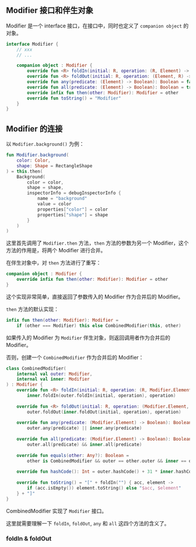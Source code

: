 ## Modifier 接口和伴生对象

Modifier 是一个 interface 接口，在接口中，同时也定义了 `companion object` 的对象。

```kotlin
interface Modifier {
	// xxx
	// ...

	companion object : Modifier {  
	    override fun <R> foldIn(initial: R, operation: (R, Element) -> R): R = initial  
	    override fun <R> foldOut(initial: R, operation: (Element, R) -> R): R = initial  
	    override fun any(predicate: (Element) -> Boolean): Boolean = false  
	    override fun all(predicate: (Element) -> Boolean): Boolean = true  
	    override infix fun then(other: Modifier): Modifier = other  
	    override fun toString() = "Modifier"  
	}
}
```

## Modifier 的连接

以 `Modifier.background()` 为例：

```kotlin
fun Modifier.background(  
    color: Color,  
    shape: Shape = RectangleShape  
) = this.then(  
    Background(  
        color = color,  
        shape = shape,  
        inspectorInfo = debugInspectorInfo {  
            name = "background"  
            value = color  
            properties["color"] = color  
            properties["shape"] = shape  
        }  
    )  
)
```

这里首先调用了 `Modifier.then` 方法，`then` 方法的参数为另一个 Modifier，这个方法的作用是，将两个 Modifier 进行合并。

在伴生对象中，对 `then` 方法进行了重写：

```kotlin
companion object : Modifier {  
    override infix fun then(other: Modifier): Modifier = other  
}
```

这个实现非常简单，直接返回了参数传入的 Modifier 作为合并后的 Modifier。

`then` 方法的默认实现：

```kotlin
infix fun then(other: Modifier): Modifier =  
    if (other === Modifier) this else CombinedModifier(this, other)
```

如果传入的 Modifier 为 `Modifier` 伴生对象，则返回调用者作为合并后的 Modifier。

否则，创建一个 `CombinedModifier` 作为合并后的 Modifier：

```kotlin
class CombinedModifier(  
    internal val outer: Modifier,  
    internal val inner: Modifier  
) : Modifier {  
    override fun <R> foldIn(initial: R, operation: (R, Modifier.Element) -> R): R =  
        inner.foldIn(outer.foldIn(initial, operation), operation)  
  
    override fun <R> foldOut(initial: R, operation: (Modifier.Element, R) -> R): R =  
        outer.foldOut(inner.foldOut(initial, operation), operation)  
  
    override fun any(predicate: (Modifier.Element) -> Boolean): Boolean =  
        outer.any(predicate) || inner.any(predicate)  
  
    override fun all(predicate: (Modifier.Element) -> Boolean): Boolean =  
        outer.all(predicate) && inner.all(predicate)  
  
    override fun equals(other: Any?): Boolean =  
        other is CombinedModifier && outer == other.outer && inner == other.inner  
  
    override fun hashCode(): Int = outer.hashCode() + 31 * inner.hashCode()  
  
    override fun toString() = "[" + foldIn("") { acc, element ->  
        if (acc.isEmpty()) element.toString() else "$acc, $element"  
    } + "]"  
}
```

CombinedModifier 实现了 `Modifier` 接口。

这里就需要理解一下 `foldIn`, `foldOut`, `any` 和 `all` 这四个方法的含义了。

### foldIn & foldOut
